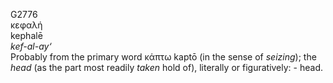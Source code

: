 <body>
  <p>G2776<br>  κεφαλή  <br> kephalē  <br><i>kef-al-ay‘ </i><br>Probably from the primary word  κάπτω    kaptō   (in the sense of <i>seizing</i>); the <i>head</i> (as the part most readily <i>taken</i> hold of), literally or figuratively: - head.<br></p>
 </body>